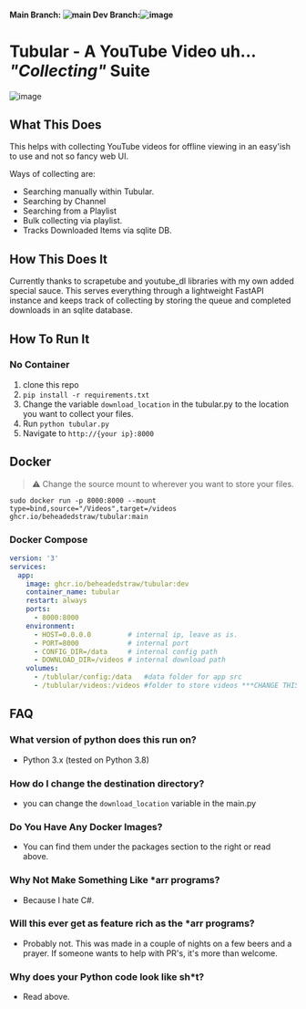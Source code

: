 #### Main Branch: ![main](https://github.com/Beheadedstraw/Tubular/actions/workflows/docker-publish.yml/badge.svg?branch=main) Dev Branch:![image](https://github.com/Beheadedstraw/Tubular/actions/workflows/docker-publish.yml/badge.svg?branch=dev)
# Tubular - A YouTube Video uh... *"Collecting"* Suite
![image](https://github.com/Beheadedstraw/Tubular/assets/5951719/bdf8e9be-38b6-4679-9da1-214f25099fd8)

## What This Does
This helps with collecting YouTube videos for offline viewing in an easy'ish to use and not so fancy web UI.

Ways of collecting are:
- Searching manually within Tubular.
- Searching by Channel
- Searching from a Playlist
- Bulk collecting via playlist.
- Tracks Downloaded Items via sqlite DB. 

## How This Does It
Currently thanks to scrapetube and youtube_dl libraries with my own added special sauce. This serves everything through a lightweight FastAPI instance and keeps track of collecting by storing the queue and completed downloads in an sqlite database.

## How To Run It
### No Container
1. clone this repo
2. `pip install -r requirements.txt`
3. Change the variable `download_location` in the tubular.py to the location you want to collect your files.
4. Run `python tubular.py`
5. Navigate to `http://{your ip}:8000`

## Docker
> :warning: Change the source mount to wherever you want to store your files.

`sudo docker run -p 8000:8000 --mount type=bind,source="/Videos",target=/videos ghcr.io/beheadedstraw/tubular:main`


### Docker Compose
```yaml
version: '3'
services:
  app:
    image: ghcr.io/beheadedstraw/tubular:dev
    container_name: tubular
    restart: always
    ports:
      - 8000:8000
    environment:
      - HOST=0.0.0.0         # internal ip, leave as is.
      - PORT=8000            # internal port
      - CONFIG_DIR=/data     # internal config path
      - DOWNLOAD_DIR=/videos # internal download path
    volumes:
      - /tublular/config:/data   #data folder for app src
      - /tublular/videos:/videos #folder to store videos ***CHANGE THIS TO WHERE YOU WANT TO STORE VIDS***
```

## FAQ
### What version of python does this run on?
- Python 3.x (tested on Python 3.8)

### How do I change the destination directory?
- you can change the `download_location` variable in the main.py

### Do You Have Any Docker Images?
- You can find them under the packages section to the right or read above.

### Why Not Make Something Like *arr programs?
- Because I hate C#.

### Will this ever get as feature rich as the *arr programs?
- Probably not. This was made in a couple of nights on a few beers and a prayer. If someone wants to help with PR's, it's more than welcome.

### Why does your Python code look like sh*t?
- Read above. 

